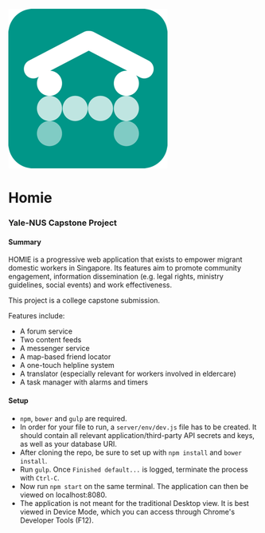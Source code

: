 ![Welcome to Homie](/browser/media/homieLogo144.png?raw=true)
# Homie
### Yale-NUS Capstone Project 

#### Summary
HOMIE is a progressive web application that exists to empower migrant domestic workers in Singapore. Its features aim to promote community engagement, information dissemination (e.g. legal rights, ministry guidelines, social events) and work effectiveness.

This project is a college capstone submission.

Features include: 
- A forum service
- Two content feeds
- A messenger service
- A map-based friend locator
- A one-touch helpline system
- A translator (especially relevant for workers involved in eldercare)
- A task manager with alarms and timers


#### Setup

* `npm`, `bower` and `gulp` are required. 
* In order for your file to run, a `server/env/dev.js` file has to be created. It should contain all relevant application/third-party API secrets and keys, as well as your database URI. 
* After cloning the repo, be sure to set up with `npm install` and `bower install`. 
* Run `gulp`. Once `Finished default...` is logged, terminate the process with `Ctrl-C`.
* Now run `npm start` on the same terminal. The application can then be viewed on localhost:8080. 
* The application is not meant for the traditional Desktop view. It is best viewed in Device Mode, which you can access through Chrome's Developer Tools (F12).


